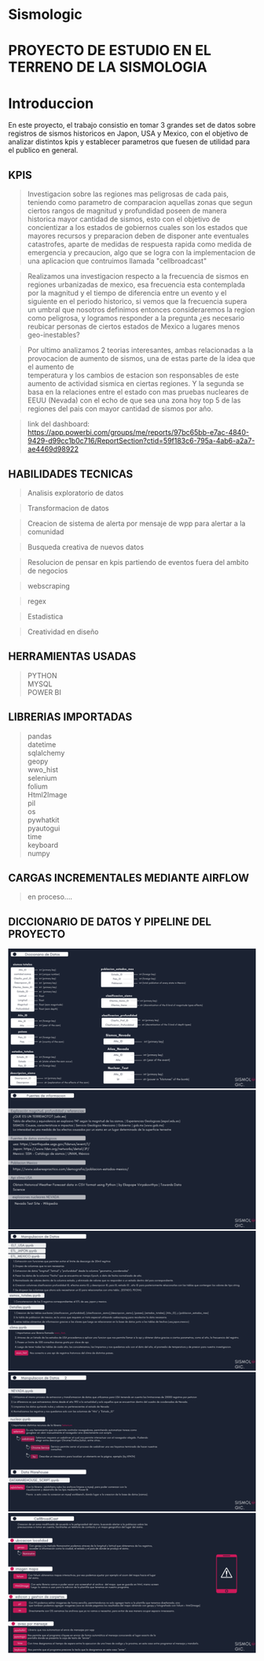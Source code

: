 # Sismologic 

# PROYECTO DE ESTUDIO EN EL TERRENO DE LA SISMOLOGIA

# Introduccion

En este proyecto, el trabajo consistio en tomar 3 grandes set de datos sobre registros de sismos historicos en Japon, USA y Mexico, con el objetivo de analizar
distintos kpis y establecer parametros que fuesen de utilidad para el publico en general.

## KPIS

> Investigacion sobre las regiones mas peligrosas de cada pais, teniendo como parametro de comparacion aquellas zonas que segun ciertos rangos de 
  magnitud y profundidad poseen de manera historica mayor cantidad de sismos, esto con el objetivo de concientizar a los estados de gobiernos cuales son los 
  estados que mayores recursos y preparacion deben de disponer ante eventuales catastrofes, aparte de medidas de respuesta rapida como medida de emergencia y 
  precaucion, algo que se logra con la implementacion de una aplicacion que contruimos llamada "cellbroadcast"
  
  > Realizamos una investigacion respecto a la frecuencia de sismos en regiones urbanizadas de mexico, esa frecuencia esta contemplada por la magnitud y el tiempo de diferencia entre un evento y el siguiente en el periodo historico, si vemos que la frecuencia supera un umbral que nosotros definimos entonces consideraremos la region como peligrosa, y logramos responder a la pregunta ¿es necesario reubicar personas de ciertos estados de Mexico a lugares menos geo-inestables?
  
   > Por ultimo analizamos 2 teorias interesantes, ambas relacionadas a la provocacion de aumento de sismos, una de estas parte de la idea que el aumento de           
   temperatura y los cambios de estacion son responsables de este aumento de actividad sismica en ciertas regiones.
   Y la segunda se basa en la relaciones entre el estado con mas pruebas nucleares de EEUU (Nevada) con el echo de que sea una zona hoy top 5 de las regiones del pais
   con mayor cantidad de sismos por año.
  

>link del dashboard: https://app.powerbi.com/groups/me/reports/97bc65bb-e7ac-4840-9429-d99cc1b0c716/ReportSection?ctid=59f183c6-795a-4ab6-a2a7-ae4469d98922


## HABILIDADES TECNICAS
> Analisis exploratorio de datos <br />

> Transformacion de datos <br />

> Creacion de sistema de alerta por mensaje de wpp para alertar a la comunidad <br />

> Busqueda creativa de nuevos datos <br />

> Resolucion de pensar en kpis partiendo de eventos fuera del ambito de negocios <br />

> webscraping <br />

> regex <br />

> Estadistica

> Creatividad en diseño

## HERRAMIENTAS USADAS
> PYTHON <br />
> MYSQL <br />
> POWER BI <br />

## LIBRERIAS IMPORTADAS
> pandas <br />
> datetime <br />
> sqlalchemy <br />
> geopy <br />
> wwo_hist <br />
> selenium <br />
> folium <br />
> Html2Image <br />
> pil <br />
> os <br />
> pywhatkit <br />
> pyautogui <br />
> time <br />
> keyboard <br />
> numpy <br />

## CARGAS INCREMENTALES MEDIANTE AIRFLOW
> en proceso....

## DICCIONARIO DE DATOS Y PIPELINE DEL PROYECTO

![Alt](imagenes/9.png)
![Alt](imagenes/10.png)
![Alt](imagenes/11.png)
![Alt](imagenes/12.png)
![Alt](imagenes/13.png)
